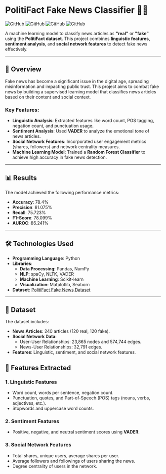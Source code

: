 # PolitiFact Fake News Classifier 🕵️‍♂️

![GitHub](https://img.shields.io/badge/Language-Python-blue)
![GitHub](https://img.shields.io/badge/Library-Scikit_Learn-orange)
![GitHub](https://img.shields.io/badge/Tool-spaCy-green)
![GitHub](https://img.shields.io/badge/Dataset-PolitiFact-yellow)

A machine learning model to classify news articles as **"real"** or **"fake"** using the **PolitiFact dataset**. This project combines **linguistic features**, **sentiment analysis**, and **social network features** to detect fake news effectively.

---

## 🚀 **Overview**

Fake news has become a significant issue in the digital age, spreading misinformation and impacting public trust. This project aims to combat fake news by building a supervised learning model that classifies news articles based on their content and social context.

### Key Features:
- **Linguistic Analysis**: Extracted features like word count, POS tagging, negation count, and punctuation usage.
- **Sentiment Analysis**: Used **VADER** to analyze the emotional tone of news articles.
- **Social Network Features**: Incorporated user engagement metrics (shares, followers) and network centrality measures.
- **Machine Learning Model**: Trained a **Random Forest Classifier** to achieve high accuracy in fake news detection.

---

## 📊 **Results**

The model achieved the following performance metrics:
- **Accuracy**: 78.4%
- **Precision**: 81.075%
- **Recall**: 75.723%
- **F1-Score**: 78.099%
- **AUROC**: 86.241%

---

## 🛠️ **Technologies Used**

- **Programming Language**: Python
- **Libraries**:
  - **Data Processing**: Pandas, NumPy
  - **NLP**: spaCy, NLTK, VADER
  - **Machine Learning**: Scikit-learn
  - **Visualization**: Matplotlib, Seaborn
- **Dataset**: [PolitiFact Fake News Dataset](https://www.politifact.com/)

---

## 📂 **Dataset**

The dataset includes:
- **News Articles**: 240 articles (120 real, 120 fake).
- **Social Network Data**:
  - User-User Relationships: 23,865 nodes and 574,744 edges.
  - News-User Relationships: 32,791 edges.
- **Features**: Linguistic, sentiment, and social network features.



## 🧩 **Features Extracted**

### 1. **Linguistic Features**
- Word count, words per sentence, negation count.
- Punctuation, quotes, and Part-of-Speech (POS) tags (nouns, verbs, adjectives, etc.).
- Stopwords and uppercase word counts.

### 2. **Sentiment Features**
- Positive, negative, and neutral sentiment scores using **VADER**.

### 3. **Social Network Features**
- Total shares, unique users, average shares per user.
- Average followers and followings of users sharing the news.
- Degree centrality of users in the network.


